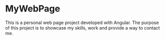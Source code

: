 # MyWebPage

This is a personal web page project developed with Angular. The purpose of this project is to showcase my skills, work and provide a way to contact me.

